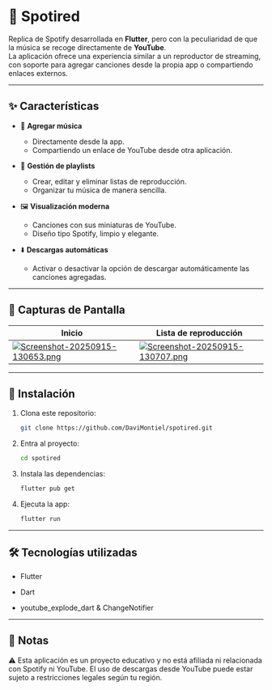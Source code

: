 # 🎵 Spotired

Replica de Spotify desarrollada en **Flutter**, pero con la peculiaridad de que la música se recoge directamente de **YouTube**.  
La aplicación ofrece una experiencia similar a un reproductor de streaming, con soporte para agregar canciones desde la propia app o compartiendo enlaces externos.

---

## ✨ Características

- 🔗 **Agregar música**  
  - Directamente desde la app.  
  - Compartiendo un enlace de YouTube desde otra aplicación.  

- 📂 **Gestión de playlists**  
  - Crear, editar y eliminar listas de reproducción.  
  - Organizar tu música de manera sencilla.  

- 🖼️ **Visualización moderna**  
  - Canciones con sus miniaturas de YouTube.  
  - Diseño tipo Spotify, limpio y elegante.  

- ⬇️ **Descargas automáticas**  
  - Activar o desactivar la opción de descargar automáticamente las canciones agregadas.  

---

## 📸 Capturas de Pantalla

| Inicio | Lista de reproducción |
|--------|------------------------|
| [![Screenshot-20250915-130653.png](https://i.postimg.cc/ZY89S8wQ/Screenshot-20250915-130653.png)](https://postimg.cc/nMLVKDbK) | [![Screenshot-20250915-130707.png](https://i.postimg.cc/v8tmjQBF/Screenshot-20250915-130707.png)](https://postimg.cc/dDDvZcr4) |

---

## 🚀 Instalación

1. Clona este repositorio:
   ```bash
   git clone https://github.com/DaviMontiel/spotired.git
   ```
2. Entra al proyecto:
   ```bash
   cd spotired
   ```
3. Instala las dependencias:
   ```bash
   flutter pub get
   ```
4. Ejecuta la app:
   ```bash
   flutter run
   ```

---

## 🛠️ Tecnologías utilizadas

- Flutter

- Dart

- youtube_explode_dart & ChangeNotifier

---

## 📌 Notas

⚠️ Esta aplicación es un proyecto educativo y no está afiliada ni relacionada con Spotify ni YouTube.
El uso de descargas desde YouTube puede estar sujeto a restricciones legales según tu región.
